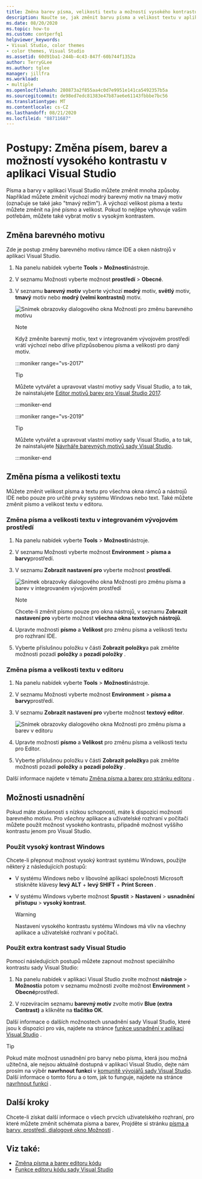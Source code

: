 ```yaml
---
title: Změna barev písma, velikosti textu a možností vysokého kontrastu
description: Naučte se, jak změnit barvu písma a velikost textu v aplikaci Visual Studio a jak vybrat možnosti kontrastu pro usnadnění přístupu.
ms.date: 08/20/2020
ms.topic: how-to
ms.custom: contperfq1
helpviewer_keywords:
- Visual Studio, color themes
- color themes, Visual Studio
ms.assetid: 60d91ba1-244b-4c43-847f-60b744f1352a
author: TerryGLee
ms.author: tglee
manager: jillfra
ms.workload:
- multiple
ms.openlocfilehash: 280873a2f855aa4c0d7e9951e141ca5492357b5a
ms.sourcegitcommit: de98ed7edc81383e47b87ae6e61143fbbbe7bc56
ms.translationtype: MT
ms.contentlocale: cs-CZ
ms.lasthandoff: 08/21/2020
ms.locfileid: "88711687"
---
```

# <a name="how-to-change-fonts-colors-and-high-contrast-options-in-visual-studio"></a>Postupy: Změna písem, barev a možností vysokého kontrastu v aplikaci Visual Studio

Písma a barvy v aplikaci Visual Studio můžete změnit mnoha způsoby. Například můžete změnit výchozí modrý barevný motiv na tmavý motiv (označuje se také jako "tmavý režim"). A výchozí velikost písma a textu můžete změnit na jiné písmo a velikost. Pokud to nejlépe vyhovuje vašim potřebám, můžete také vybrat motiv s vysokým kontrastem.

## <a name="change-the-color-theme"></a>Změna barevného motivu

Zde je postup změny barevného motivu rámce IDE a oken nástrojů v aplikaci Visual Studio.

1. Na panelu nabídek vyberte **Tools**  >  **Možnosti**nástroje.

1. V seznamu Možnosti vyberte možnost **prostředí**  >  **Obecné**.

1. V seznamu **barevný motiv** vyberte výchozí **modrý** motiv, **světlý** motiv, **tmavý** motiv nebo **modrý (velmi kontrastní)** motiv.

   ![Snímek obrazovky dialogového okna Možnosti pro změnu barevného motivu](media/fonts-colors-theme.png "Snímek obrazovky dialogového okna Možnosti, které můžete použít ke změně barevného motivu")

    > [!NOTE]
    > Když změníte barevný motiv, text v integrovaném vývojovém prostředí vrátí výchozí nebo dříve přizpůsobenou písma a velikosti pro daný motiv.

    :::moniker range="vs-2017"

    > [!TIP]
    > Můžete vytvářet a upravovat vlastní motivy sady Visual Studio, a to tak, že nainstalujete [Editor motivů barev pro Visual Studio 2017](https://marketplace.visualstudio.com/items?itemName=VisualStudioPlatformTeam.VisualStudio2017ColorThemeEditor).

    :::moniker-end

    :::moniker range="vs-2019"

    > [!TIP]
    > Můžete vytvářet a upravovat vlastní motivy sady Visual Studio, a to tak, že nainstalujete [Návrháře barevných motivů sady Visual Studio](https://marketplace.visualstudio.com/items?itemName=ms-madsk.ColorThemeDesigner).

    :::moniker-end

## <a name="change-fonts-and-text-size"></a>Změna písma a velikosti textu

Můžete změnit velikost písma a textu pro všechna okna rámců a nástrojů IDE nebo pouze pro určité prvky systému Windows nebo text. Také můžete změnit písmo a velikost textu v editoru.

### <a name="to-change-the-font-and-text-size-in-the-ide"></a>Změna písma a velikosti textu v integrovaném vývojovém prostředí

1. Na panelu nabídek vyberte **Tools**  >  **Možnosti**nástroje.

1. V seznamu Možnosti vyberte možnost **Environment**  >  **písma a barvy**prostředí.

1. V seznamu **Zobrazit nastavení pro** vyberte možnost **prostředí**.

   ![Snímek obrazovky dialogového okna Možnosti pro změnu písma a barev v integrovaném vývojovém prostředí](media/fonts-colors-environment.png "Snímek obrazovky dialogového okna Možnosti pro změnu písma a barev v integrovaném vývojovém prostředí")

    > [!NOTE]
    > Chcete-li změnit písmo pouze pro okna nástrojů, v seznamu **Zobrazit nastavení pro** vyberte možnost **všechna okna textových nástrojů**.

1. Upravte možnosti **písmo** a **Velikost** pro změnu písma a velikosti textu pro rozhraní IDE.

1. Vyberte příslušnou položku v části **Zobrazit položky**a pak změňte možnosti pozadí **položky** a **pozadí položky** .

### <a name="to-change-the-font-and-text-size-in-the-editor"></a>Změna písma a velikosti textu v editoru

1. Na panelu nabídek vyberte **Tools**  >  **Možnosti**nástroje.

1. V seznamu Možnosti vyberte možnost **Environment**  >  **písma a barvy**prostředí.

1. V seznamu **Zobrazit nastavení pro** vyberte možnost **textový editor**.

   ![Snímek obrazovky dialogového okna Možnosti pro změnu písma a barev v editoru](media/fonts-colors-text-editor.png "Snímek obrazovky dialogového okna Možnosti pro změnu písma a barev v editoru")

1. Upravte možnosti **písmo** a **Velikost** pro změnu písma a velikosti textu pro Editor.

1. Vyberte příslušnou položku v části **Zobrazit položky**a pak změňte možnosti pozadí **položky** a **pozadí položky** .

Další informace najdete v tématu [Změna písma a barev pro stránku editoru](../ide/reference/how-to-change-fonts-and-colors-in-the-editor.md) .

## <a name="accessibility-options"></a>Možnosti usnadnění

Pokud máte zkušenosti s nízkou schopností, máte k dispozici možnosti barevného motivu. Pro *všechny* aplikace a uživatelské rozhraní v počítači můžete použít možnost vysokého kontrastu, případně možnost vyššího kontrastu jenom pro Visual Studio.

### <a name="use-windows-high-contrast"></a>Použít vysoký kontrast Windows

Chcete-li přepnout možnost vysoký kontrast systému Windows, použijte některý z následujících postupů:

- V systému Windows nebo v libovolné aplikaci společnosti Microsoft stiskněte klávesy **levý ALT** + **levý SHIFT** + **Print Screen** .

- V systému Windows vyberte možnost **Spustit**  >  **Nastavení**  >  **usnadnění přístupu**  >  **vysoký kontrast**.

    > [!WARNING]
    > Nastavení vysokého kontrastu systému Windows má vliv na všechny aplikace a uživatelské rozhraní v počítači.

### <a name="use-visual-studio-extra-contrast"></a>Použít extra kontrast sady Visual Studio

Pomocí následujících postupů můžete zapnout možnost speciálního kontrastu sady Visual Studio:

1. Na panelu nabídek v aplikaci Visual Studio zvolte možnost **nástroje**  >  **Možnosti**a potom v seznamu možnosti zvolte možnost **Environment**  >  **Obecné**prostředí.

1. V rozevíracím seznamu **barevný motiv** zvolte motiv **Blue (extra Contrast)** a klikněte na **tlačítko OK**.

Další informace o dalších možnostech usnadnění sady Visual Studio, které jsou k dispozici pro vás, najdete na stránce [funkce usnadnění v aplikaci Visual Studio](../ide/reference/accessibility-features-of-visual-studio.md) .

> [!TIP]
> Pokud máte možnost usnadnění pro barvy nebo písma, která jsou možná užitečná, ale nejsou aktuálně dostupná v aplikaci Visual Studio, dejte nám prosím na výběr **navrhnout funkci** v [komunitě vývojářů sady Visual Studio](https://developercommunity.visualstudio.com/). Další informace o tomto fóru a o tom, jak to funguje, najdete na stránce [navrhnout funkci](../ide/suggest-a-feature.md) .

## <a name="next-steps"></a>Další kroky

Chcete-li získat další informace o všech prvcích uživatelského rozhraní, pro které můžete změnit schémata písma a barev, Projděte si stránku [písma a barvy, prostředí, dialogové okno Možnosti](../ide/reference/fonts-and-colors-environment-options-dialog-box.md) .

## <a name="see-also"></a>Viz také:

- [Změna písma a barev editoru kódu](../ide/reference/how-to-change-fonts-and-colors-in-the-editor.md)
- [Funkce editoru kódu sady Visual Studio](../ide/writing-code-in-the-code-and-text-editor.md)
